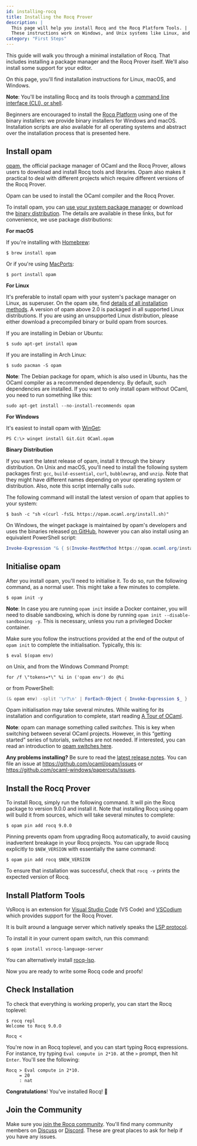 ```yaml
---
id: installing-rocq
title: Installing the Rocq Prover
description: |
  This page will help you install Rocq and the Rocq Platform Tools. |
  These instructions work on Windows, and Unix systems like Linux, and macOS.
category: "First Steps"
---
```


This guide will walk you through a minimal installation of Rocq. That includes installing a package manager and the Rocq Prover itself. We'll also install some support for your editor.

On this page, you'll find installation instructions for Linux, macOS, and Windows.

**Note**: You'll be installing Rocq and its tools through a [command line interface (CLI), or shell](https://www.youtube.com/watch?v=0PxTAn4g20U). 

Beginners are encouraged to install the [Rocq Platform](/install) using one of the binary installers: we provide binary installers for Windows and macOS.
Installation scripts are also available for all operating systems and abstract over the installation process that is presented here.


## Install opam

[opam](https://opam.ocaml.org/), the official package manager of OCaml and the Rocq Prover, allows users to download and install Rocq tools and libraries. Opam also makes it practical to deal with different projects which require different versions of the Rocq Prover.

Opam can be used to install the OCaml compiler and the Rocq Prover.

To install opam, you can [use your system package manager](https://opam.ocaml.org/doc/Install.html#Using-your-distribution-39-s-package-system) or download the [binary distribution](https://opam.ocaml.org/doc/Install.html#Binary-distribution). The details are available in these links, but for convenience, we use package distributions:

**For macOS**

If you're installing with [Homebrew](https://brew.sh/):

```shell
$ brew install opam
```

Or if you're using [MacPorts](https://www.macports.org/):

```shell
$ port install opam
```

**For Linux**

It's preferable to install opam with your system's package manager on Linux, as superuser. On the opam site, find [details of all installation methods](https://opam.ocaml.org/doc/Install.html). A version of opam above 2.0 is packaged in all supported Linux distributions. If you are using an unsupported Linux distribution, please either download a precompiled binary or build opam from sources.

If you are installing in Debian or Ubuntu:
```shell
$ sudo apt-get install opam
```

If you are installing in Arch Linux:
```shell
$ sudo pacman -S opam
```

**Note**: The Debian package for opam, which is also used in Ubuntu, has the OCaml compiler as a recommended dependency. By default, such dependencies are installed. If you want to only install opam without OCaml, you need to run something like this:
```shell
sudo apt-get install --no-install-recommends opam
```

**For Windows**

It's easiest to install opam with [WinGet](https://github.com/microsoft/winget-cli):

```shell
PS C:\> winget install Git.Git OCaml.opam
```

**Binary Distribution**

If you want the latest release of opam, install it through the binary distribution. On Unix and macOS, you'll need to install the following system packages first: `gcc`, `build-essential`, `curl`, `bubblewrap`, and `unzip`. Note that they might have different names depending on your operating system or distribution. Also, note this script internally calls `sudo`.

The following command will install the latest version of opam that applies to your system:
```shell
$ bash -c "sh <(curl -fsSL https://opam.ocaml.org/install.sh)"
```

On Windows, the winget package is maintained by opam's developers and uses the binaries released [on GitHub](https://github.com/ocaml/opam/releases), however you can also install using an equivalent PowerShell script:

```powershell
Invoke-Expression "& { $(Invoke-RestMethod https://opam.ocaml.org/install.ps1) }"
```

## Initialise opam

After you install opam, you'll need to initialise it. To do so, run the following command, as a normal user. This might take a few minutes to complete.

```shell
$ opam init -y
```

**Note**: In case you are running `opam init` inside a Docker container, you will need to disable sandboxing, which is done by running `opam init --disable-sandboxing -y`. This is necessary, unless you run a privileged Docker container.

Make sure you follow the instructions provided at the end of the output of `opam init` to complete the initialisation. Typically, this is:
```
$ eval $(opam env)
```

on Unix, and from the Windows Command Prompt:

```
for /f \"tokens=*\" %i in ('opam env') do @%i
```

or from PowerShell:

```powershell
(& opam env) -split '\r?\n' | ForEach-Object { Invoke-Expression $_ }
```

Opam initialisation may take several minutes. While waiting for its installation and configuration to complete, start reading [A Tour of OCaml](tour-of-ocaml).

**Note**: opam can manage something called _switches_. This is key when switching between several OCaml projects. However, in this “getting started” series of tutorials, switches are not needed. If interested, you can read an introduction to [opam switches here](/docs/opam-switch-introduction).

**Any problems installing?** Be sure to read the [latest release notes](https://opam.ocaml.org/blog/opam-2-2-0/). You can file an issue at https://github.com/ocaml/opam/issues or https://github.com/ocaml-windows/papercuts/issues.

## Install the Rocq Prover


To install Rocq, simply run the following command. It will pin the Rocq package to version 9.0.0 and install it.
Note that installing Rocq using opam will build it from sources, 
which will take several minutes to complete:
 
 ```shell
$ opam pin add rocq 9.0.0
```

Pinning prevents opam from upgrading Rocq automatically, to avoid causing inadvertent breakage in your Rocq projects. 
You can upgrade Rocq explicitly to `$NEW_VERSION` with essentially the same command:

 ```shell
$ opam pin add rocq $NEW_VERSION
```

To ensure that installation was successful, check that `rocq -v` prints the expected version of Rocq.

## Install Platform Tools

VsRocq is an extension for [Visual Studio Code]("https://code.visualstudio.com/) (VS Code) and 
[VSCodium](https://vscodium.com/) which provides support for the Rocq Prover. 

It is built around a language server which natively speaks the 
[LSP protocol](https://learn.microsoft.com/en-us/visualstudio/extensibility/language-server-protocol?view=vs-2022).

To install it in your current opam switch, run this command:

 ```shell
$ opam install vsrocq-language-server
```
You can alternatively install [rocq-lsp](https://github.com/ejgallego/coq-lsp).

Now you are ready to write some Rocq code and proofs!

## Check Installation

To check that everything is working properly, you can start the Rocq toplevel:
```shell
$ rocq repl
Welcome to Rocq 9.0.O

Rocq <
```

You're now in an Rocq toplevel, and you can start typing Rocq expressions. For instance, try typing `Eval compute in 2*10.` at the `>` prompt, then hit `Enter`. You'll see the following:
```coq
Rocq > Eval compute in 2*10.
     = 20
     : nat
```

**Congratulations**! You've installed Rocq! 🎉

## Join the Community

Make sure you [join the Rocq community](/community). You'll find many community members on [Discuss](https://discuss.rocq.org/) or [Discord](https://discord.com/invite/cCYQbqN). These are great places to ask for help if you have any issues.
